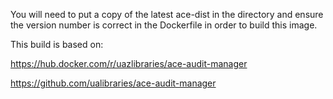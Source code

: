 You will need to put a copy of the latest ace-dist in the directory and ensure the version number is correct in the Dockerfile in order to build this image.

This build is based on:

https://hub.docker.com/r/uazlibraries/ace-audit-manager

https://github.com/ualibraries/ace-audit-manager
